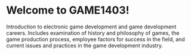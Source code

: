 # Welcome to GAME1403!

Introduction to electronic game development and game development careers. Includes examination of history and philosophy of games, the game production process, employee factors for success in the field, and current issues and practices in the game development industry.
